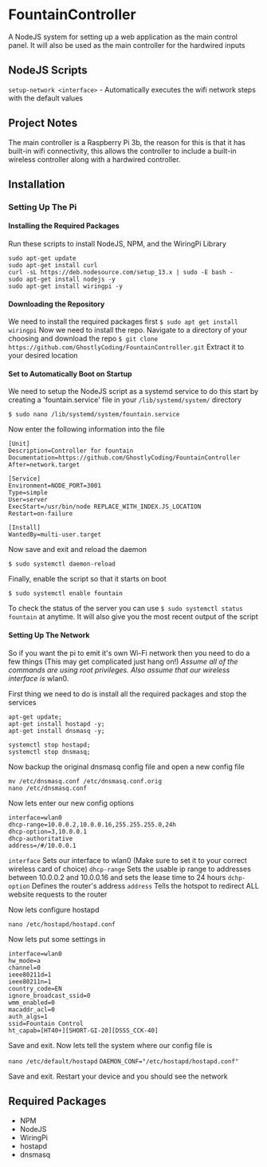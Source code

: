 # FountainController
A NodeJS system for setting up a web application as the main control panel. It will also be used as the main controller for the hardwired inputs

NodeJS Scripts
------
`setup-network <interface>` - Automatically executes the wifi network steps with the default values

Project Notes
------
The main controller is a Raspberry Pi 3b, the reason for this is that it has built-in wifi connectivity, this allows the controller to include a built-in wireless controller along with a hardwired controller.

Installation
------

### Setting Up The Pi
#### Installing the Required Packages
Run these scripts to install NodeJS, NPM, and the WiringPi Library
```
sudo apt-get update
sudo apt-get install curl
curl -sL https://deb.nodesource.com/setup_13.x | sudo -E bash -
sudo apt-get install nodejs -y
sudo apt-get install wiringpi -y
```

#### Downloading the Repository
We need to install the required packages first
`$ sudo apt get install wiringpi`
Now we need to install the repo. Navigate to a directory of your choosing and download the repo
`$ git clone https://github.com/GhostlyCoding/FountainController.git`
Extract it to your desired location

#### Set to Automatically Boot on Startup
We need to setup the NodeJS script as a systemd service to do this start by creating a 'fountain.service' file in your `/lib/systemd/system/` directory

`$ sudo nano /lib/systemd/system/fountain.service`

Now enter the following information into the file

```
[Unit]
Description=Controller for fountain
Documentation=https://github.com/GhostlyCoding/FountainController
After=network.target

[Service]
Environment=NODE_PORT=3001
Type=simple
User=server
ExecStart=/usr/bin/node REPLACE_WITH_INDEX.JS_LOCATION
Restart=on-failure

[Install]
WantedBy=multi-user.target
```

Now save and exit and reload the daemon

`$ sudo systemctl daemon-reload`

Finally, enable the script so that it starts on boot

`$ sudo systemctl enable fountain`

To check the status of the server you can use `$ sudo systemctl status fountain` at anytime. It will also give you the most recent output of the script

#### Setting Up The Network
So if you want the pi to emit it's own Wi-Fi network then you need to do a few things (This may get complicated just hang on!)
_Assume all of the commands are using root privileges. Also assume that our wireless interface is_ wlan0.

First thing we need to do is install all the required packages and stop the services

```
apt-get update;
apt-get install hostapd -y;
apt-get install dnsmasq -y;

systemctl stop hostapd;
systemctl stop dnsmasq;
```

Now backup the original dnsmasq config file and open a new config file

```
mv /etc/dnsmasq.conf /etc/dnsmasq.conf.orig
nano /etc/dnsmasq.conf
```

Now lets enter our new config options

```
interface=wlan0
dhcp-range=10.0.0.2,10.0.0.16,255.255.255.0,24h
dhcp-option=3,10.0.0.1
dhcp-authoritative
address=/#/10.0.0.1
```

`interface` Sets our interface to wlan0 (Make sure to set it to your correct wireless card of choice)
`dhcp-range` Sets the usable ip range to addresses between 10.0.0.2 and 10.0.0.16 and sets the lease time to 24 hours
`dchp-option` Defines the router's address
`address` Tells the hotspot to redirect ALL website requests to the router

Now lets configure hostapd

`nano /etc/hostapd/hostapd.conf`

Now lets put some settings in

```
interface=wlan0
hw_mode=a
channel=0
ieee80211d=1
ieee80211n=1
country_code=EN
ignore_broadcast_ssid=0
wmm_enabled=0
macaddr_acl=0
auth_algs=1
ssid=Fountain Control
ht_capab=[HT40+][SHORT-GI-20][DSSS_CCK-40]
```

Save and exit. Now lets tell the system where our config file is

`nano /etc/default/hostapd`
`DAEMON_CONF="/etc/hostapd/hostapd.conf"`

Save and exit. 
Restart your device and you should see the network 

Required Packages
------
- NPM
- NodeJS
- WiringPi
- hostapd
- dnsmasq
